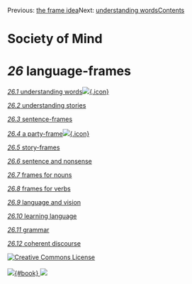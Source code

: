<div class="chapnav">

<span class="prev">Previous: [the frame
idea](./som-25.6.html)</span><span class="next">Next: [understanding
words](./som-26.1.html)</span><span
class="contents">[Contents](index.html)</span>
<div class="titlebar">

Society of Mind
===============

</div>

</div>

*26* language-frames
====================

[*26.1* understanding
words![](./images/video.png){.icon}](som-26.1.html)

[*26.2* understanding stories](som-26.2.html)

[*26.3* sentence-frames](som-26.3.html)

[*26.4* a party-frame![](./images/video.png){.icon}](som-26.4.html)

[*26.5* story-frames](som-26.5.html)

[*26.6* sentence and nonsense](som-26.6.html)

[*26.7* frames for nouns](som-26.7.html)

[*26.8* frames for verbs](som-26.8.html)

[*26.9* language and vision](som-26.9.html)

[*26.10* learning language](som-26.10.html)

[*26.11* grammar](som-26.11.html)

[*26.12* coherent discourse](som-26.12.html)

<div class="footer">

[![Creative Commons
License](http://i.creativecommons.org/l/by-nc-sa/3.0/80x15.png)](http://creativecommons.org/licenses/by-nc-sa/3.0/deed.en_US)\
\
[![](./images/som_book.jpeg){#book}
![](./images/a_logo_17.gif)](http://www.amazon.com/gp/product/0671657135?ie=UTF8&camp=1789&creativeASIN=0671657135&linkCode=xm2&tag=marvinminsky)

</div>
